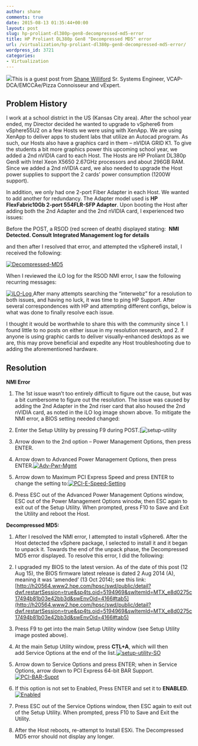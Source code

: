 ```yaml
---
author: shane
comments: true
date: 2015-08-13 01:35:44+00:00
layout: post
slug: hp-proliant-dl380p-gen8-decompressed-md5-error
title: HP Proliant DL380p Gen8 "Decompressed MD5" error
url: /virtualization/hp-proliant-dl380p-gen8-decompressed-md5-error/
wordpress_id: 3721
categories:
- Virtualization
---
```


![](http://vninja.net/wordpress/wp-content/uploads/gravatar/3898d54.jpg)This is a guest post from [Shane Williford](https://twitter.com/coolsport00)
Sr. Systems Engineer, VCAP-DCA/EMCCAe/Pizza Connoisseur and vExpert.





## Problem History



I work at a school district in the US (Kansas City area). After the school year ended, my Director decided he wanted to upgrade to vSphere6 from vSphere55U2 on a few Hosts we were using with XenApp. We are using XenApp to deliver apps to student labs that utilize an Autocad program. As such, our Hosts also have a graphics card in them – nVIDIA GRID K1. To give the students a bit more graphics power this upcoming school year, we added a 2nd nVIDIA card to each Host. The Hosts are HP Proliant DL380p Gen8 with Intel Xeon X5650 2.67GHz processors and about 296GB RAM. Since we added a 2nd nVIDIA card, we also needed to upgrade the Host power supplies to support the 2 cards’ power consumption (1200W support).

<!--more-->


In addition, we only had one 2-port Fiber Adapter in each Host. We wanted to add another for redundancy. The Adapter model used is **HP FlexFabric10Gb 2-port 554FLR-SFP Adapter**. Upon booting the Host after adding both the 2nd Adapter and the 2nd nVIDIA card, I experienced two issues:

Before the POST, a RSOD (red screen of death) displayed stating:  **NMI Detected. Consult Integrated Management log for details**

and then after I resolved that error, and attempted the vSphere6 install, I received the following:

[![Decompressed-MD5](/img/Decompressed-MD5-300x92.png)](/img//Decompressed-MD5.png)

When I reviewed the iLO log for the RSOD NMI error, I saw the following recurring messages:

[![iLO-Log](/img//iLO-Log-300x21.png)
](/img//iLO-Log.png)
After many attempts searching the “interwebz” for a resolution to both issues, and having no luck, it was time to ping HP Support. After several correspondences with HP and attempting different configs, below is what was done to finally resolve each issue.

I thought it would be worthwhile to share this with the community since 1. I found little to no posts on either issue in my resolution research, and 2. if anyone is using graphic cards to deliver visually-enhanced desktops as we are, this may prove beneficial and expedite any Host troubleshooting due to adding the aforementioned hardware.



## Resolution



**NMI Error**

  1. The 1st issue wasn’t too entirely difficult to figure out the cause, but was a bit cumbersome to figure out the resolution. The issue was caused by adding the 2nd Adapter in the 2nd riser card that also housed the 2nd nVIDIA card, as noted in the iLO log image shown above. To mitigate the NMI error, a BIOS setting needed changed:


  2. Enter the Setup Utility by pressing F9 during POST.[![setup-utility](/img/setup-utility.png)


  3. Arrow down to the 2nd option – Power Management Options, then press ENTER.


  4. Arrow down to Advanced Power Management Options, then press ENTER.[![Adv-Pwr-Mgmt](/img/Adv-Pwr-Mgmt-300x93.png)](/img/Adv-Pwr-Mgmt.png)


  5. Arrow down to Maximum PCI Express Speed and press ENTER to change the setting to:[![PCI-E-Speed-Setting](/img/PCI-E-Speed-Setting.png)](/img/PCI-E-Speed-Setting.png)


  6. Press ESC out of the Advanced Power Management Options window, ESC out of the Power Management Options winodw, then ESC again to exit out of the Setup Utility. When prompted, press F10 to Save and Exit the Utility and reboot the Host.



**Decompressed MD5:**





  1. After I resolved the NMI error, I attempted to install vSphere6. After the Host detected the vSphere package, I selected to install it and it began to unpack it. Towards the end of the unpack phase, the Decompressed MD5 error displayed. To resolve this error, I did the following:


  2. I upgraded my BIOS to the latest version. As of the date of this post (12 Aug 15), the BIOS firmware latest release is dated 2 Aug 2014 (A), meaning it was ‘amended’ (13 Oct 2014); see this link: [http://h20564.www2.hpe.com/hpsc/swd/public/detail?dwf.restartSession=true&sp4ts.oid=5194969&swItemId=MTX_e8d0275c17494b81b03e42bb3d&swEnvOid=4166#tab5](http://h20564.www2.hpe.com/hpsc/swd/public/detail?dwf.restartSession=true&sp4ts.oid=5194969&swItemId=MTX_e8d0275c17494b81b03e42bb3d&swEnvOid=4166#tab5)


  3. Press F9 to get into the main Setup Utility window (see Setup Utility image posted above).


  4. At the main Setup Utility window, press **CTL+A**, which will then add Service Options at the end of the list.[![setup-utility-SO](/img/setup-utility-SO-226x300.png)](/img/setup-utility-SO.png)


  5. Arrow down to Service Options and press ENTER; when in Service Options, arrow down to PCI Express 64-bit BAR Support.[![PCI-BAR-Suppt](/img/PCI-BAR-Suppt-300x178.png)](/img//PCI-BAR-Suppt.png)


  6. If this option is not set to Enabled, Press ENTER and set it to **ENABLED**.[![Enabled](/img/Enabled.png)](/img/Enabled.png)


  7. Press ESC out of the Service Options window, then ESC again to exit out of the Setup Utility. When prompted, press F10 to Save and Exit the Utility.


  8. After the Host reboots, re-attempt to Install ESXi. The Decompressed MD5 error should not display any longer.
